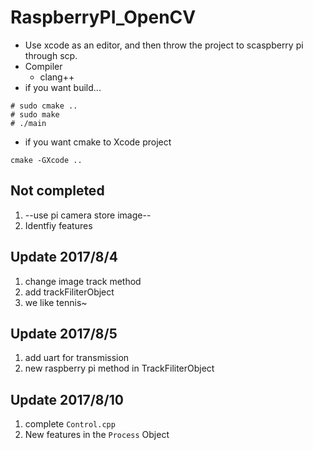 # RaspberryPI_OpenCV
- Use xcode as an editor, and then throw the project to scaspberry pi through scp.
- Compiler
  - clang++
- if you want build...
```
# sudo cmake ..
# sudo make
# ./main
```
- if you want cmake to Xcode project
```
cmake -GXcode ..
```
## Not completed
1. --use pi camera store image--
2. Identfiy features


## Update 2017/8/4
1. change image track method
2. add trackFiliterObject
3. we like tennis~
## Update 2017/8/5
1. add uart for transmission
2. new raspberry pi  method in TrackFiliterObject
## Update 2017/8/10
1. complete ```Control.cpp```
2. New features in the ```Process``` Object
